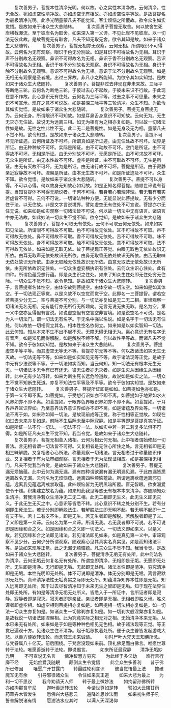 <!-- { "loadSidebar": true } -->
　　复次善男子。菩提本性清净光明。何以故。心之实性本清净故。云何清净。性无合故。犹如虚空性清净故。亦如虚空无有相故。亦如虚空性平等故。是故菩提名为最极清净光明。此净光明童蒙凡夫不能觉知。客尘烦恼之所覆故。欲令众生如实觉悟。是故如来于诸众生大悲随转。
　　复次善男子菩提无取舍。何以故舍生死岸横截瀑流。至于彼岸名为取舍。如来深入第一义谛。不见此岸不见彼岸。以一切法无彼此故。是故菩提无有取舍。凡夫不知无取无舍。欲令其知是故。如来于诸众生大悲随转。
　　复次善男子。菩提无相亦无观察。云何无相。所谓眼识不可得故。云何名为无有观察。眼识于色无分别故。如是耳识不可得故名为无相。耳识于声不分别故名无观察。鼻识不可得故名为无相。鼻识于香不分别故名无观察。舌识不可得故名为无相。舌识于味不分别故名无观察。身识不可得故名为无相。身识于触不分别故名无观察。意识不可得故名为无相。意识于法不分别故名无观察。如是无相无有观察是圣者境。出过三界故。非凡小之所能知。为欲令其如实知觉。是故如来于诸众生大悲随转。
　　复次善男子。菩提非过去非现在非未来故。三际平等断绝三轮。云何名为断绝三轮。于彼过去心不起故。于彼未来识不行故。于此现在意不作故。此心意识无有住处。云何名为三际平等。过去之事不可思量。未来之识不可宣示。现在之意不可说故。如是甚深三际平等三轮清净。众生不知。为欲令其如实觉悟。是故如来于诸众生大悲随转。
　　复次善男子。菩提无身菩提无为。云何无身。所谓眼识不可知故。如是耳鼻舌身意识不可知故。云何无为。无生无灭亦无住故。故说无为远离三相。如无为相有为之相亦复如是。何以故一切诸法性如是故。无性之性此性不无。此二无二是菩提性。如是无身及无为相。童蒙凡夫不觉不知。欲令知觉。是故如来于诸众生大悲随转。
　　复次善男子。菩提不可坏无所证迹。云何所证及不可坏。所谓真如是所证迹。由无住处故不可坏。法界是所证。由无种种故不可坏。实际是所证。由不可动故不可坏。空门是所证。由不可得故不可坏。无相是所证。由无分别故不可坏。无愿是所证。由不可求故不可坏。无众生是所证。由无本性故不可坏。虚空是所证。由不可取故不可坏。无生是所证。由无有灭故不可坏。无为是所证。由无诸行故不可坏。菩提是所证。由于寂静亲近寂静故不可坏。涅槃是所证。由本无生故不可坏。如是所证迹及不可坏。众生不知。欲令觉悟。是故如来于诸众生大悲随转。
　　复次善男子。菩提不可以身得。不可以心得。何以故身无知故心如幻故。如是正知名得菩提。随顺世谛说有菩提。当知菩提体不可得无能说者。于何不可得。若身若心若理非理。若无若有若实若虚皆不可得。云何不可说。一切诸法种种方便。无能显说此菩提故。无有少分而住于法。以无住故。非是文字言说境界。譬如虚空无有住处不可宣说。菩提亦尔无住无说。如来如是如实观察一切诸法皆不可说。何以故一切法中无有语言。诸语言中亦无法故。如此妙法一切众生不觉不知。欲令觉知。是故如来于诸众生大悲随转。
　　复次善男子。菩提不可取无有依处。云何不可取云何无依处。如来如实知见法故。所谓眼不可得故不可取。色不可得故无依处。耳不可得故不可取。声不可得故无依处。鼻不可得故不可取。香不可得故无依处。舌不可得故不可取。味不可得故无依处。身不可得故不可取。触不可得故无依处。意不可得故不可取。法不可得故无依处。如来如是无取无依。故于菩提现正等觉。由眼无取色无依处故识无所依。由耳无取声无依处故识无所依。由鼻无取香无依处故识无所依。由舌无取味无依处故识无所依。由身无取触无依处故识无所依。由意无取法无依处故识无所依。由无所依故识无住处。一切众生虚妄横执识有住处。云何众生识心住处。此有四种。所谓色蕴受想行蕴。即是众生识之住处。如来了知众生住处即无住处穷无住际。一切众生不觉不知。欲令觉知。是故如来于诸众生大悲随转。
　　复次善男子。言菩提者名体性空。由体空故则菩提空。由体空故一切法空。如来如是如其体空。于一切法现正等觉。以是义故不以空觉而觉于空。此即名一三菩提智。谓若空若菩提少分无二。空与菩提不可分别。与一切法亦复如是无二无二相。审谛观察一切诸法无名无相。无有能行亦无所行无所趣向。无言无说无执无取。是名为空。第一义中空亦叵得但有言说。如说虚空但有空言空非言境。如是说空名不可说。是名为入一切法门。谓一切法无有名字。于无名中强以名说。如是名字于一切法无有住处。何以故依一切相假立其名。相本性空名依何立。如来如是以如实智知一切法。此云何知。知从本来不生不出不起不灭。无障无碍无相无为。离心意识无有名字无有音声。如是知见而得解脱。如是解脱不缚不解。何以故性平等故。而诸凡夫不觉不知。欲令于彼如实知觉。是故如来于诸众生大悲随转。
　　复次善男子。菩提虚空平等平等。而其虚空无等无不等。菩提亦尔无等不等。何以故诸法如实无生无灭故。一切法无等不等。如来如是如实知见无等不等。故于诸法现等正觉。是故于中无有少法说等不等。于一切法如实而知。当云何知。知一切法无有根本无生无灭。一切诸法本无今有已有还无。彼无生者亦无灭者。如是生灭从因缘生从因缘转。此中无有少法可转。如来为断生死长远危险道故。故说如是如实之法。一切众生不觉不知断生死道。亦复不知法性平等及不平等。欲令于彼如实知觉。是故如来于诸众生大悲随转。
　　复次善男子。菩提所证即是如如。如菩提如色亦如是。于第一义不即不离。如菩提如。于受想行识如亦不即不离。如菩提如于地界如水火风界如亦不即不离。如菩提如。于眼界色界眼识界如亦不即不离。如菩提如。于耳界声界耳识界如。乃至意界法界意识界如亦不即不离。如是诸蕴及界处等。一切诸法不离于如。如来称如知一切法。是故现前成等正觉。称于性相等正觉故。如现在如过去未来亦复如是。前际不生后际未至中际寂静。如是平等即是菩提真实所证。如是所证一法不异一切法。一切法不异一法。以如实中若一若二若复多法俱不可得。如是所证凡夫众生不觉不知。我当令觉。是故如来于诸众生大悲随转。
　　复次善男子。菩提无相善入诸相。云何为相云何无相。此中相者谓始修起一切善法。言无相者谓一切法皆不可得。又复相者是无住心所住之处。言无相者即是无相三昧解脱。又复相者心心所法。称量观察一切诸法。言无相者过于称量随识作业。又复相者于有为法审细观察。言无相者于无为法现证相应。如是甚深相无相门。凡夫不觉我当令觉。是故如来于诸众生大悲随转。
　　复次善男子。菩提无漏无烦恼蕴。此中云何为漏无漏。漏有四种谓欲漏有漏无明漏见漏。于此四漏皆悉远离故名无漏。云何名为无烦恼蕴。远离四种烦恼蕴故。所谓远离欲蕴远离邪见蕴。远离我见蕴远离戒禁取蕴。此四烦恼皆为无明黑暗所覆。盲无智眼。欲贪渴爱使令干燋。积集建立故名为蕴。如来知此我见等惑无有根本本来清净。亦随顺知众生清净。若我清净若众生清净无二无二相。此无二相即无生义。此无生义即无灭义。于此无生无灭之中。心意识等皆悉不转。此心意识不转之处分别不生。若有分别即生死法生。若无分别即解脱法生。若解脱法生即无明不起。若无明不起即十二有支不生。若十二有支不生。即是无生。若无生者即是解脱。若解脱者即是了义。了义即是第一义谛。云何名为第一义谛。所谓无我。若无我者即不可说。若不可说即是因缘和合之义。如是因缘和合之义即一切法义。一切法义即如来义。以是义故。若见因缘和合之法即见诸法。若见诸法即见如来。如是真见第一义中。审谛观察不见少分。云何少分所谓观察。随观察心见其真实名真实见。如是而知诸法平等。是故如来现等正觉。此之无漏无烦恼蕴。凡夫众生不觉不知。我当令觉。是故如来于诸众生大悲随转。
　　复次善男子。菩提清净无垢无有处所。此中何法名为清净。云何无垢云何复名无有处所。所谓空即清净。无相即是无垢。无愿即无处所。无生即是清净。无行即是无垢。无起即无处所。诸法本性即是清净。穷究清净即是无垢。本性光明即无处所。体不可说即是清净。体无分别即是无垢。离言寂默即无处所。真谛清净法性无垢真实之际即无处所。知蕴清净知界本性即是无垢。知入远离即无处所。知于过去尽智清净知于未来无生之智即是无垢。知于现在法界住处即无处所。有如是等清净无垢无处所义。皆悉入于一所证中。言所证者即是寂静。寂静者即是寂灭。寂灭者即是亲证。亲证者即是无相。无相者即胜义谛。胜义谛者即虚空相。如虚空相则菩提相亦复如是。如菩提相一切法相亦复如是。如一切法一切众生亦复如是。如诸众生一切佛刹亦复如是。如一切刹大般涅槃亦复如是。是故我说一切诸法即涅槃相。此为究竟实际之相无对之相。无始清净本来无垢。从本已来无有处所。如来如是于如是等种种色相见无色相。故于诸法现等正觉。等正觉已遍观十方。见诸众生住不清净。起于垢秽执着处所。便于众生普皆发起游戏大悲。以善方便欲转法轮。而念梵王未来诚请。
　　尔时尸叶大梵天王知佛所念。与梵眷属八十亿天。前后围绕。于梵宫没现如来前。顶礼佛足而白佛言。唯愿世尊转于法轮。唯愿善逝转于法轮。即说偈言。
　　如来所证最寂静　　清净无垢妙光明
　　不可宣说无名言　　佛净智慧方穷究
　　为此经于多亿劫　　难行苦行靡不经
　　无始痴爱我随眠　　颠倒众生令觉悟
　　此会众生多善利　　昔于佛所已修因
　　唯愿广开甘露门　　转最胜轮利含识
　　彼当觉悟最上法　　摧破魔军无有余
　　引导邪径诸众生　　令住如来真正道
　　如来大悲为最上　　为利一切不思议
　　我今劝请天人师　　转于最上微妙法
　　如拘留孙佛所转　　亦如拘那含牟尼
　　迦叶善逝转法轮　　今请世尊如是转
　　譬如大云降甘雨　　药草卉木皆发生
　　愿佛兴大慈悲云　　遍降难思妙法雨
　　如来初生师子吼　　誓普解脱诸有情
　　愿澍法水应其时　　以满人天深渴仰

